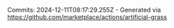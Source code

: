 Commits: 2024-12-11T08:17:29.255Z - Generated via https://github.com/marketplace/actions/artificial-grass
<br>
